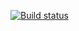 [![Build status](https://ci.appveyor.com/api/projects/status/et7sktlwbkbrmv3u?svg=true)](https://ci.appveyor.com/project/Dmitry-1994/web-selenide)
